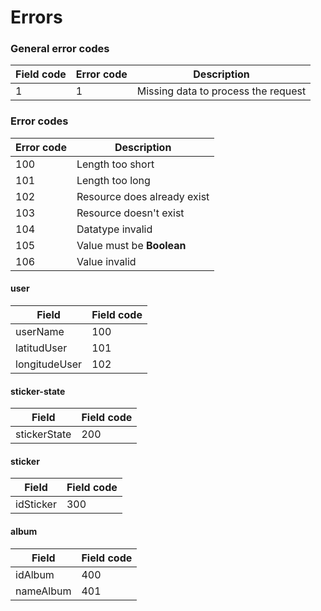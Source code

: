 # Errors

### General error codes
|Field code|Error code|Description|
|---|---|---|
|1|1|Missing data to process the request|

### Error codes
|Error code|Description|
|---|---|
|100|Length too short|
|101|Length too long|
|102|Resource does already exist|
|103|Resource doesn't exist|
|104|Datatype invalid|
|105|Value must be **Boolean**|
|106|Value invalid|

#### user
|Field|Field code|
|---|---|
|userName|100|
|latitudUser|101|
|longitudeUser|102|

#### sticker-state
|Field|Field code|
|---|---|
|stickerState|200|

#### sticker
|Field|Field code|
|---|---|
|idSticker|300|

#### album
|Field|Field code|
|---|---|
|idAlbum|400|
|nameAlbum|401|